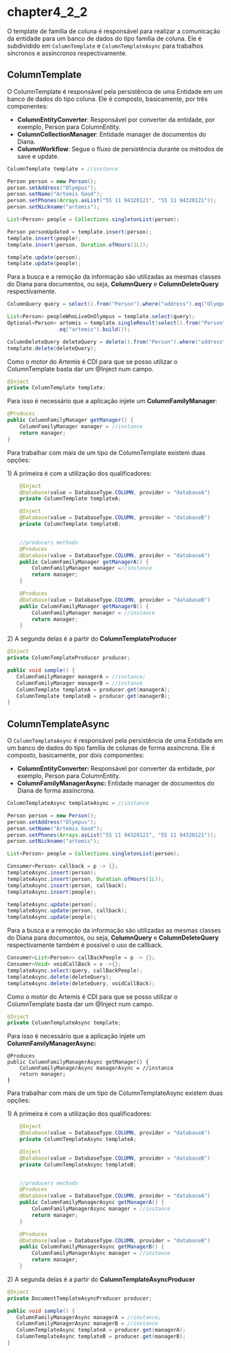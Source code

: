 # chapter4\_2\_2

O template de família de coluna é responsável para realizar a comunicação da entidade para um banco de dados do tipo família de coluna. Ele é subdividido em `ColumnTemplate` e `ColumnTemplateAsync` para trabalhos síncronos e assíncronos respectivamente.

## ColumnTemplate

O ColumnTemplate é responsável pela persistência de uma Entidade em um banco de dados do tipo coluna. Ele é composto, basicamente, por três componentes:

* **ColumnEntityConverter**: Responsável por converter da entidade, por exemplo, Person para ColumnEntity.
* **ColumnCollectionManager**: Entidade manager de documentos do Diana.
* **ColumnWorkflow**: Segue o fluxo de persistência durante os métodos de save e update.

```java
ColumnTemplate template = //instance

Person person = new Person();
person.setAddress("Olympus");
person.setName("Artemis Good");
person.setPhones(Arrays.asList("55 11 94320121", "55 11 94320121"));
person.setNickname("artemis");

List<Person> people = Collections.singletonList(person);

Person personUpdated = template.insert(person);
template.insert(people);
template.insert(person, Duration.ofHours(1L));

template.update(person);
template.update(people);
```

Para a busca e a remoção da informação são utilizadas as mesmas classes do Diana para documentos, ou seja, **ColumnQuery** e **ColumnDeleteQuery** respectivamente.

```java
ColumnQuery query = select().from("Person").where("address").eq("Olympus").build()

List<Person> peopleWhoLiveOnOlympus = template.select(query);
Optional<Person> artemis = template.singleResult(select().from("Person").where("nickname")
                .eq("artemis").build());

ColumnDeleteQuery deleteQuery = delete().from("Person").where("address").eq("Olympus").build()
template.delete(deleteQuery);
```

Como o motor do Artemis é CDI para que se posso utilizar o ColumnTemplate basta dar um @Inject num campo.

```java
@Inject
private ColumnTemplate template;
```

Para isso é necessário que a aplicação injete um **ColumnFamilyManager**:

```java
@Produces
public ColumnFamilyManager getManager() {
    ColumnFamilyManager manager = //instance
    return manager;
}
```

Para trabalhar com mais de um tipo de ColumnTemplate existem duas opções:

1\) A primeira é com a utilização dos qualificadores:

```java
    @Inject
    @Database(value = DatabaseType.COLUMN, provider = "databaseA")
    private ColumnTemplate templateA;

    @Inject
    @Database(value = DatabaseType.COLUMN, provider = "databaseB")
    private ColumnTemplate templateB;


    //producers methods
    @Produces
    @Database(value = DatabaseType.COLUMN, provider = "databaseA")
    public ColumnFamilyManager getManagerA() {
        ColumnFamilyManager manager =//instance
        return manager;
    }

    @Produces
    @Database(value = DatabaseType.COLUMN, provider = "databaseB")
    public ColumnFamilyManager getManagerB() {
        ColumnFamilyManager manager = //instance
        return manager;
    }
```

2\) A segunda delas é a partir do **ColumnTemplateProducer**

```java
@Inject
private ColumnTemplateProducer producer;

public void sample() {
   ColumnFamilyManager managerA = //instance;
   ColumnFamilyManager managerB = //instance
   ColumnTemplate templateA = producer.get(managerA);
   ColumnTemplate templateB = producer.get(managerB);
}
```

## ColumnTemplateAsync

O `ColumnTemplateAsync` é responsável pela persistência de uma Entidade em um banco de dados do tipo família de colunas de forma assíncrona. Ele é composto, basicamente, por dois componentes:

* **ColumnEntityConverter:** Responsável por converter da entidade, por exemplo, Person para ColumnEntity.
* **ColumnFamilyManagerAsync:** Entidade manager de documentos do Diana de forma assíncrona.

```java
ColumnTemplateAsync templateAsync = //instance

Person person = new Person();
person.setAddress("Olympus");
person.setName("Artemis Good");
person.setPhones(Arrays.asList("55 11 94320121", "55 11 94320121"));
person.setNickname("artemis");

List<Person> people = Collections.singletonList(person);

Consumer<Person> callback = p -> {};
templateAsync.insert(person);
templateAsync.insert(person, Duration.ofHours(1L));
templateAsync.insert(person, callback);
templateAsync.insert(people);

templateAsync.update(person);
templateAsync.update(person, callback);
templateAsync.update(people);
```

Para a busca e a remoção da informação são utilizadas as mesmas classes do Diana para documentos, ou seja, **ColumnQuery** e **ColumnDeleteQuery** respectivamente também é possível o uso de callback.

```java
Consumer<List<Person>> callBackPeople = p -> {};
Consumer<Void> voidCallBack = v ->{};
templateAsync.select(query, callBackPeople);
templateAsync.delete(deleteQuery);
templateAsync.delete(deleteQuery, voidCallBack);
```

Como o motor do Artemis é CDI para que se posso utilizar o ColumnTemplate basta dar um @Inject num campo.

```java
@Inject
private ColumnTemplateAsync template;
```

Para isso é necessário que a aplicação injete um **ColumnFamilyManagerAsync:**

```text
@Produces
public ColumnFamilyManagerAsync getManager() {
    ColumnFamilyManagerAsync managerAsync = //instance
    return manager;
}
```

Para trabalhar com mais de um tipo de ColumnTemplateAsync existem duas opções:

1\) A primeira é com a utilização dos qualificadores:

```java
    @Inject
    @Database(value = DatabaseType.COLUMN, provider = "databaseA")
    private ColumnTemplateAsync templateA;

    @Inject
    @Database(value = DatabaseType.COLUMN, provider = "databaseB")
    private ColumnTemplateAsync templateB;


    //producers methods
    @Produces
    @Database(value = DatabaseType.COLUMN, provider = "databaseA")
    public ColumnFamilyManagerAsync getManagerA() {
        ColumnFamilyManagerAsync manager = //instance
        return manager;
    }

    @Produces
    @Database(value = DatabaseType.COLUMN, provider = "databaseB")
    public ColumnFamilyManagerAsync getManagerB() {
        ColumnFamilyManagerAsync manager = //instance
        return manager;
    }
```

2\) A segunda delas é a partir do **ColumnTemplateAsyncProducer**

```java
@Inject
private DocumentTemplateAsyncProducer producer;

public void sample() {
   ColumnFamilyManagerAsync managerA = //instance;
   ColumnFamilyManagerAsync managerB = //instance
   ColumnTemplateAsync templateA = producer.get(managerA);
   ColumnTemplateAsync templateB = producer.get(managerB);
}
```

